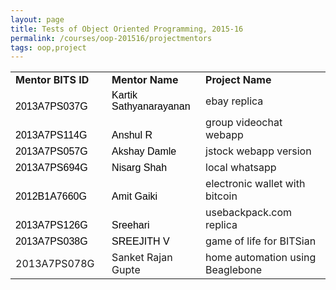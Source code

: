 ```yaml
---
layout: page
title: Tests of Object Oriented Programming, 2015-16
permalink: /courses/oop-201516/projectmentors
tags: oop,project
---
```

<table border="0" cellspacing="0">
<colgroup width="161"></colgroup>
<colgroup width="155"></colgroup>
<colgroup width="227"></colgroup>
<tbody>
<tr>
<td align="left" height="17"><b>Mentor BITS ID</b></td>
<td align="left"><b>Mentor Name</b></td>
<td align="left"><b>Project Name</b></td>
</tr>
<tr>
<td align="left" valign="bottom" height="20"><span style="color:#000000;font-family:Arial;">2013A7PS037G</span></td>
<td align="left" valign="bottom"><span style="color:#000000;font-family:Arial;">Kartik Sathyanarayanan</span></td>
<td align="left">ebay replica</td>
</tr>
<tr>
<td align="left" valign="bottom" height="20"><span style="color:#000000;font-family:Arial;">2013A7PS114G</span></td>
<td align="left" valign="bottom"><span style="color:#000000;font-family:Arial;">Anshul R</span></td>
<td align="left">group videochat webapp</td>
</tr>
<tr>
<td align="left" valign="bottom" height="20"><span style="color:#000000;font-family:Arial;">2013A7PS057G</span></td>
<td align="left" valign="bottom"><span style="color:#000000;font-family:Arial;">Akshay Damle</span></td>
<td align="left">jstock webapp version</td>
</tr>
<tr>
<td align="left" valign="bottom" height="20"><span style="color:#000000;font-family:Arial;">2013A7PS694G</span></td>
<td align="left" valign="bottom"><span style="color:#000000;font-family:Arial;">Nisarg Shah</span></td>
<td align="left">local whatsapp</td>
</tr>
<tr>
<td align="left" valign="bottom" height="20"><span style="color:#000000;font-family:Arial;">2012B1A7660G</span></td>
<td align="left" valign="bottom"><span style="color:#000000;font-family:Arial;">Amit Gaiki</span></td>
<td align="left">electronic wallet with bitcoin</td>
</tr>
<tr>
<td align="left" valign="bottom" height="20"><span style="color:#000000;font-family:Arial;">2013A7PS126G</span></td>
<td align="left" valign="bottom"><span style="color:#000000;font-family:Arial;">Sreehari </span></td>
<td align="left">usebackpack.com replica</td>
</tr>
<tr>
<td align="left" valign="bottom" height="20"><span style="color:#000000;font-family:Arial;">2013A7PS038G</span></td>
<td align="left" valign="bottom"><span style="color:#000000;font-family:Arial;">SREEJITH V</span></td>
<td align="left">game of life for BITSian</td>
</tr>
<tr>
<td align="left" height="20">2013A7PS078G</td>
<td align="left">Sanket Rajan Gupte</td>
<td align="left">home automation using Beaglebone</td>
</tr>
</tbody>
</table>
